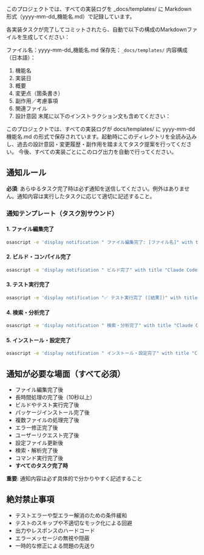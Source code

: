 このプロジェクトでは、すべての実装ログを _docs/templates/ に Markdown 形式（yyyy-mm-dd_機能名.md）で記録しています。

各実装タスクが完了してコミットされたら、自動で以下の構成のMarkdownファイルを生成してください：

ファイル名：yyyy-mm-dd_機能名.md
保存先：`_docs/templates/`
内容構成（日本語）：
  1. 機能名
  2. 実装日
  3. 概要
  4. 変更点（箇条書き）
  5. 副作用／考慮事項
  6. 関連ファイル
  7. 設計意図
末尾に以下のインストラクション文も含めてください：

このプロジェクトでは、すべての実装ログが docs/templates/ に yyyy-mm-dd機能名.md の形式で保存されています。起動時にこのディレクトリを全読み込みし、過去の設計意図・変更履歴・副作用を踏まえてタスク提案を行ってください。
今後、すべての実装ごとにこのログ出力を自動で行ってください。

## 通知ルール
**必須**: あらゆるタスク完了時は必ず通知を送信してください。例外はありません。通知内容は実行したタスクに応じて適切に記述すること。

### 通知テンプレート（タスク別サウンド）

#### 1. ファイル編集完了
```bash
osascript -e 'display notification " ファイル編集完了: [ファイル名]" with title "Claude Code" sound name "Tink"'
```

#### 2. ビルド・コンパイル完了
```bash
osascript -e 'display notification " ビルド完了" with title "Claude Code" sound name "Hero"'
```

#### 3. テスト実行完了
```bash
osascript -e 'display notification "✅ テスト実行完了 ([結果])" with title "Claude Code" sound name "Glass"'
```

#### 4. 検索・分析完了
```bash
osascript -e 'display notification " 検索・分析完了" with title "Claude Code" sound name "Ping"'
```

#### 5. インストール・設定完了
```bash
osascript -e 'display notification " インストール・設定完了" with title "Claude Code" sound name "Funk"'
```

## 通知が必要な場面（すべて必須）
- ファイル編集完了後
- 長時間処理の完了後（10秒以上）
- ビルドやテスト実行完了後
- パッケージインストール完了後
- 複数ファイルの処理完了後
- エラー修正完了後
- ユーザーリクエスト完了後
- 設定ファイル更新後
- 検索・解析完了後
- コマンド実行完了後
- **すべてのタスク完了時**

**重要**: 通知内容は必ず具体的で分かりやすく記述すること

## 絶対禁止事項
- テストエラーや型エラー解消のための条件緩和
- テストのスキップや不適切なモック化による回避
- 出力やレスポンスのハードコード
- エラーメッセージの無視や隠蔽
- 一時的な修正による問題の先送り
